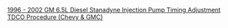 [1996 - 2002 GM 6.5L Diesel Stanadyne Injection Pump Timing Adjustment TDCO Procedure (Chevy & GMC)](https://youtu.be/1wUF9cdBROk)
